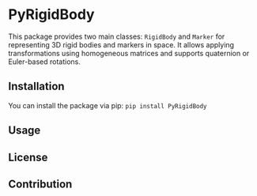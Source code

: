 # PyRigidBody

This package provides two main classes: `RigidBody` and `Marker` for representing 3D rigid bodies and markers in space. It allows applying transformations using homogeneous matrices and supports quaternion or Euler-based rotations.

## Installation

You can install the package via pip:
`pip install PyRigidBody`

## Usage

## License

## Contribution

